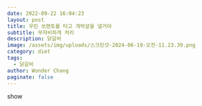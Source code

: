 ```yaml
---
date: 2022-09-22 16:04:23
layout: post
title: 우린 쏘렌토를 타고 개박살을 낼거야
subtitle: 무자비하게 처리
description: 닭갈비
image: /assets/img/uploads/스크린샷-2024-06-19-오전-11.23.39.png
category: diet
tags:
  - 닭갈비
author: Wonder Chang
paginate: false
---
```

s﻿how